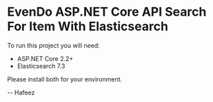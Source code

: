# EvenDo ASP.NET Core API Search For Item With Elasticsearch


To run this project you will need:

- ASP.NET Core 2.2+
- Elasticsearch 7.3

Please install both for your environment.

-- Hafeez

